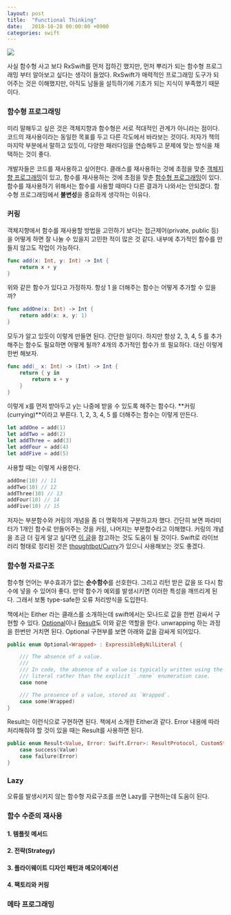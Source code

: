 ```yaml
---
layout: post
title:  "Functional Thinking"
date:   2018-10-28 00:00:00 +0900
categories: swift
---
```


![](https://ws4.sinaimg.cn/large/006tNbRwgy1fwotd10jxaj304605hmxc.jpg)

사실 함수형 사고 보다 RxSwift를 먼저 접하긴 했지만, 먼저 뿌리가 되는 함수형 프로그래밍 부터 알아보고 싶다는 생각이 들었다. RxSwift가 매력적인 프로그래밍 도구가 되어주는 것은 이해했지만, 아직도 남들을 설득하기에 기초가 되는 지식이 부족했기 때문이다.

### 함수형 프로그래밍

미리 말해두고 싶은 것은 객체지향과 함수형은 서로 적대적인 관계가 아니라는 점이다. 코드의 재사용이라는 동일한 목표를 두고 다른 각도에서 바라보는 것이다. 저자가 책의 마지막 부분에서 말하고 있듯이, 다양한 패러다임을 연습해두고 문제에 맞는 방식을 채택하는 것이 좋다.

개발자들은 코드를 재사용하고 싶어한다. 클래스를 재사용하는 것에 초점을 맞춘 [객체지향 프로그래밍](https://ko.wikipedia.org/wiki/%EA%B0%9D%EC%B2%B4_%EC%A7%80%ED%96%A5_%ED%94%84%EB%A1%9C%EA%B7%B8%EB%9E%98%EB%B0%8D)이 있고, 함수를 재사용하는 것에 초점을 맞춘 [함수형 프로그래밍](https://ko.wikipedia.org/wiki/%ED%95%A8%EC%88%98%ED%98%95_%ED%94%84%EB%A1%9C%EA%B7%B8%EB%9E%98%EB%B0%8D)이 있다. 함수를 재사용하기 위해서는 함수를 사용할 때마다 다른 결과가 나와서는 안되겠다. 함수형 프로그래밍에서 **불변성**을 중요하게 생각하는 이유다.

### 커링

객체지향에서 함수를 재사용할 방법을 고민하기 보다는 접근제어(private, public 등) 을 어떻게 하면 잘 나눌 수 있을지 고민한 적이 많은 것 같다. 내부에 추가적인 함수를 만들지 않고도 작업이 가능하다.

```swift
func add(x: Int, y: Int) -> Int {
    return x + y
}
```

위와 같은 함수가 있다고 가정하자. 항상 1 을 더해주는 함수는 어떻게 추가할 수 있을까?

```swift
func addOne(x: Int) -> Int {
    return add(x: x, y: 1)
}
```

모두가 알고 있듯이 이렇게 만들면 된다. 간단한 일이다. 하지만 항상 2, 3, 4, 5 를 추가해주는 함수도 필요하면 어떻게 될까? 4개의 추가적인 함수가 또 필요하다. 대신 이렇게 한번 해보자.

```swift
func add(_ x: Int) -> (Int) -> Int {
    return { y in
        return x + y
    }
}
```

이렇게 x를 먼저 받아두고 y는 나중에 받을 수 있도록 해주는 함수다. **커링(currying)**이라고 부른다. 1, 2, 3, 4, 5 를 더해주는 함수는 이렇게 만든다.

```swift
let addOne = add(1)
let addTwo = add(2)
let addThree = add(3)
let addFour = add(4)
let addFive = add(5)
```

사용할 때는 이렇게 사용한다.

```swift
addOne(10) // 11
addTwo(10) // 12
addThree(10) // 13
addFour(10) // 14
addFive(10) // 15
```

저자는 부분함수와 커링의 개념을 좀 더 명확하게 구분하고자 했다. 간단히 보면 파라미터가 1개인 함수로 만들어주는 것을 커링, 나머지는 부분함수라고 이해했다. 커링의 개념을 조금 더 깊게 알고 싶다면 [이 글](https://edykim.com/ko/post/writing-a-curling-currying-function-in-javascript/)을 참고하는 것도 도움이 될 것이다. Swift로 라이브러리 형태로 정리된 것은 [thoughtbot/Curry](https://github.com/thoughtbot/Curry)가 있으니 사용해보는 것도 좋겠다.


### 함수형 자료구조
함수형 언어는 부수효과가 없는 **순수함수**를 선호한다. 그리고 리턴 받은 값을 또 다시 함수에 넣을 수 있어야 좋다. 만약 함수가 예외를 발생시키면 이러한 특성을 깨뜨리게 된다. 그래서 보통 type-safe한 오류 처리방식을 도입한다.

책에서는 Either 라는 클래스를 소개하는데 swift에서는 모나드로 값을 한번 감싸서 구현할 수 있다. [Optional](https://developer.apple.com/documentation/swift/optional)이나 [Result](https://github.com/antitypical/Result)도 이와 같은 역할을 한다. unwrapping 하는 과정을 한번만 거치면 된다. Optional 구현부를 보면 아래와 값을 감싸게 되어있다.

```swift
public enum Optional<Wrapped> : ExpressibleByNilLiteral {

    /// The absence of a value.
    ///
    /// In code, the absence of a value is typically written using the `nil`
    /// literal rather than the explicit `.none` enumeration case.
    case none

    /// The presence of a value, stored as `Wrapped`.
    case some(Wrapped)
}
```

Result는 이런식으로 구현하면 된다. 책에서 소개한 Either과 같다. Error 내용에 따라 처리해줘야 할 것이 있을 때는 Result를 사용하면 된다.

```swift
public enum Result<Value, Error: Swift.Error>: ResultProtocol, CustomStringConvertible, CustomDebugStringConvertible {
    case success(Value)
    case failure(Error)
}
```

### Lazy
오류를 발생시키지 않는 함수형 자료구조를 쓰면 Lazy를 구현하는데 도움이 된다.

### 함수 수준의 재사용

#### 1. 템플릿 메서드

#### 2. 전략(Strategy)

#### 3. 플라이웨이트 디자인 패턴과 메모이제이션

#### 4. 팩토리와 커링

### 메타 프로그래밍


